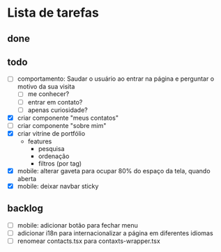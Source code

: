 
# Lista de tarefas

## done

## todo
- [ ] comportamento: Saudar o usuário ao entrar na página e perguntar o motivo da sua visita
  - [ ] me conhecer?
  - [ ] entrar em contato?
  - [ ] apenas curiosidade?
- [x] criar componente "meus contatos"
- [ ] criar componente "sobre mim"
- [X] criar vitrine de portfólio
  - features
    - pesquisa
    - ordenação
    - filtros (por tag)
- [x] mobile: alterar gaveta para ocupar 80% do espaço da tela, quando aberta
- [x] mobile: deixar navbar sticky

## backlog
- [ ] mobile: adicionar botão para fechar menu
- [ ] adicionar i18n para internacionalizar a página em diferentes idiomas
- [ ] renomear contacts.tsx para contaxts-wrapper.tsx